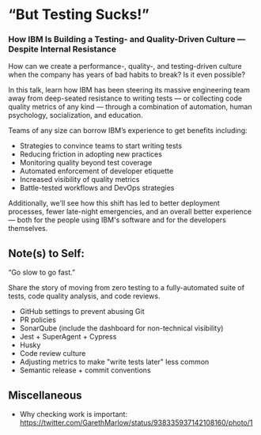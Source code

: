 # “But Testing Sucks!”

### How IBM Is Building a Testing- and Quality-Driven Culture — Despite Internal Resistance

How can we create a performance-, quality-, and testing-driven culture when the
company has years of bad habits to break? Is it even possible?

In this talk, learn how IBM has been steering its massive engineering team away
from deep-seated resistance to writing tests — or collecting code quality
metrics of any kind — through a combination of automation, human psychology,
socialization, and education.

Teams of any size can borrow IBM’s experience to get benefits including:

* Strategies to convince teams to start writing tests
* Reducing friction in adopting new practices
* Monitoring quality beyond test coverage
* Automated enforcement of developer etiquette
* Increased visibility of quality metrics
* Battle-tested workflows and DevOps strategies

Additionally, we'll see how this shift has led to better deployment processes,
fewer late-night emergencies, and an overall better experience — both for the
people using IBM's software and for the developers themselves.

## Note(s) to Self:

“Go slow to go fast.”

Share the story of moving from zero testing to a fully-automated suite of tests,
code quality analysis, and code reviews.

* GitHub settings to prevent abusing Git
* PR policies
* SonarQube (include the dashboard for non-technical visibility)
* Jest + SuperAgent + Cypress
* Husky
* Code review culture
* Adjusting metrics to make "write tests later" less common
* Semantic release + commit conventions

## Miscellaneous

* Why checking work is important:
  https://twitter.com/GarethMarlow/status/938335937142108160/photo/1
  